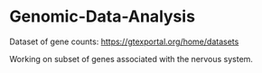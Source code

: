 # Genomic-Data-Analysis
Dataset of gene counts: https://gtexportal.org/home/datasets

Working on subset of genes associated with the nervous system.
